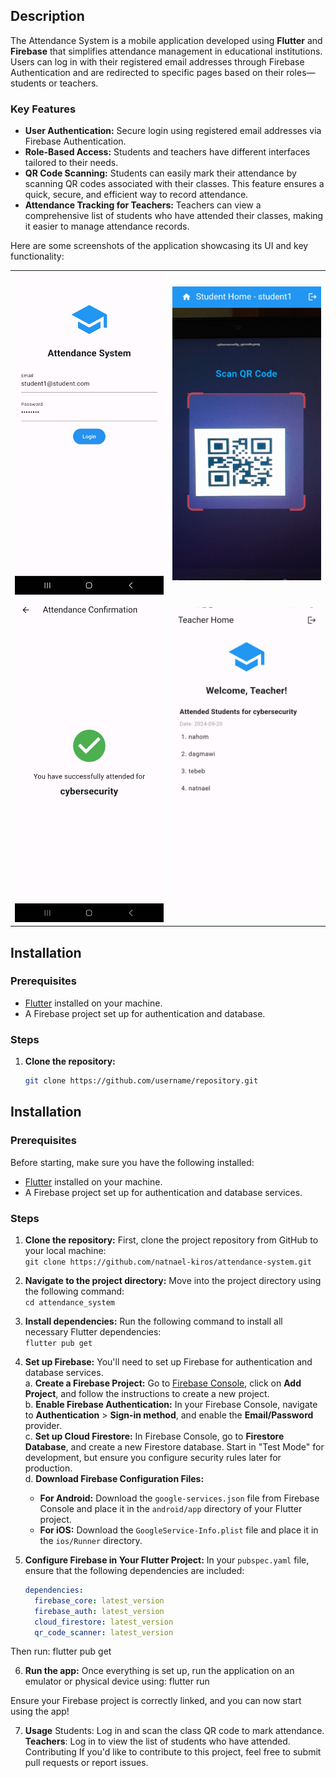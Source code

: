
## Description

The Attendance System is a mobile application developed using **Flutter** and **Firebase** that simplifies attendance management in educational institutions. Users can log in with their registered email addresses through Firebase Authentication and are redirected to specific pages based on their roles—students or teachers.

### Key Features

- **User Authentication:** Secure login using registered email addresses via Firebase Authentication.
- **Role-Based Access:** Students and teachers have different interfaces tailored to their needs.
- **QR Code Scanning:** Students can easily mark their attendance by scanning QR codes associated with their classes. This feature ensures a quick, secure, and efficient way to record attendance.
- **Attendance Tracking for Teachers:** Teachers can view a comprehensive list of students who have attended their classes, making it easier to manage attendance records.


Here are some screenshots of the application showcasing its UI and key functionality:

<table>
  <tr>
    <td><img src="assets/screenshots/Screenshot_1.jpg" alt="Login Page" width="300"/></td>
    <td><img src="assets/screenshots/Screenshot_2.jpg" alt="Scan Page" width="300"/></td>
  </tr>
  <tr>
    <td><img src="assets/screenshots/Screenshot_3.jpg" alt="Confirmation Page" width="300"/></td>
    <td><img src="assets/screenshots/Screenshot_4.jpg" alt="Student List Page" width="300"/></td>
  </tr>
</table>


## Installation

### Prerequisites

- [Flutter](https://flutter.dev/docs/get-started/install) installed on your machine.
- A Firebase project set up for authentication and database.

### Steps

1. **Clone the repository:**
   ```bash
   git clone https://github.com/username/repository.git

## Installation

### Prerequisites

Before starting, make sure you have the following installed:

- [Flutter](https://flutter.dev/docs/get-started/install) installed on your machine.
- A Firebase project set up for authentication and database services.

### Steps

1. **Clone the repository:** First, clone the project repository from GitHub to your local machine:  
   `git clone https://github.com/natnael-kiros/attendance-system.git`

2. **Navigate to the project directory:** Move into the project directory using the following command:  
   `cd attendance_system`

3. **Install dependencies:** Run the following command to install all necessary Flutter dependencies:  
   `flutter pub get`

4. **Set up Firebase:** You'll need to set up Firebase for authentication and database services.  
   a. **Create a Firebase Project:** Go to [Firebase Console](https://console.firebase.google.com/), click on **Add Project**, and follow the instructions to create a new project.  
   b. **Enable Firebase Authentication:** In your Firebase Console, navigate to **Authentication** > **Sign-in method**, and enable the **Email/Password** provider.  
   c. **Set up Cloud Firestore:** In Firebase Console, go to **Firestore Database**, and create a new Firestore database. Start in "Test Mode" for development, but ensure you configure security rules later for production.  
   d. **Download Firebase Configuration Files:**  
      - **For Android:** Download the `google-services.json` file from Firebase Console and place it in the `android/app` directory of your Flutter project.  
      - **For iOS:** Download the `GoogleService-Info.plist` file and place it in the `ios/Runner` directory.

5. **Configure Firebase in Your Flutter Project:** In your `pubspec.yaml` file, ensure that the following dependencies are included:

   ```yaml
   dependencies:
     firebase_core: latest_version
     firebase_auth: latest_version
     cloud_firestore: latest_version
     qr_code_scanner: latest_version
   
Then run:
flutter pub get


6. **Run the app:** Once everything is set up, run the application on an emulator or physical device using:
flutter run

Ensure your Firebase project is correctly linked, and you can now start using the app!

7. **Usage**
Students: Log in and scan the class QR code to mark attendance.
**Teachers**: Log in to view the list of students who have attended.
Contributing
If you'd like to contribute to this project, feel free to submit pull requests or report issues.



